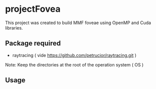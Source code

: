# projectFovea
This project was created to build MMF foveae using OpenMP and Cuda libraries.

## Package required
- raytracing ( vide https://github.com/petrucior/raytracing.git )

Note: Keep the directories at the root of the operation system ( OS )

## Usage

